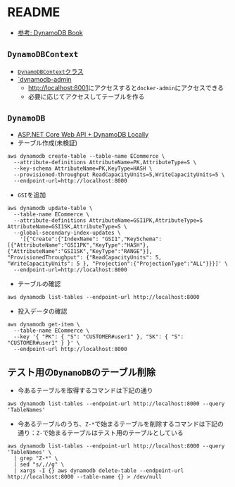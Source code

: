 # README

- [参考: DynamoDB Book](https://www.dynamodbbook.com/)

## `DynamoDBContext`

- [`DynamoDBContext`クラス](https://docs.aws.amazon.com/ja_jp/amazondynamodb/latest/developerguide/DotNetDynamoDBContext.html)
- [`dynamodb-admin](https://laid-back-scientist.com/dynamodb-local#toc4)
  - <http://localhost:8001>にアクセスすると`docker-admin`にアクセスできる
  - 必要に応じてアクセスしてテーブルを作る

## `DynamoDB`

- [ASP.NET Core Web API + DynamoDB Locally](https://www.codeproject.com/Articles/5273030/ASP-NET-Core-Web-API-plus-DynamoDB-Locally)
- テーブル作成(未検証)

```shell
aws dynamodb create-table --table-name ECommerce \
  --attribute-definitions AttributeName=PK,AttributeType=S \
  --key-schema AttributeName=PK,KeyType=HASH \
  --provisioned-throughput ReadCapacityUnits=5,WriteCapacityUnits=5 \
  --endpoint-url=http://localhost:8000
```

- `GSI`を追加

```shell
aws dynamodb update-table \
  --table-name ECommerce \
  --attribute-definitions AttributeName=GSI1PK,AttributeType=S AttributeName=GSI1SK,AttributeType=S \
  --global-secondary-index-updates \
    '[{"Create":{"IndexName": "GSI1","KeySchema":[{"AttributeName":"GSI1PK","KeyType":"HASH"},{"AttributeName":"GSI1SK","KeyType":"RANGE"}], "ProvisionedThroughput": {"ReadCapacityUnits": 5, "WriteCapacityUnits": 5 }, "Projection":{"ProjectionType":"ALL"}}}]' \
  --endpoint-url=http://localhost:8000
```

- テーブルの確認

```shell
aws dynamodb list-tables --endpoint-url http://localhost:8000
 ```

- 投入データの確認

```shell
aws dynamodb get-item \
  --table-name ECommerce \
  --key '{ "PK": { "S": "CUSTOMER#user1" }, "SK": { "S": "CUSTOMER#user1" } }' \
  --endpoint-url http://localhost:8000
```

## テスト用の`DynamoDB`のテーブル削除

- 今あるテーブルを取得するコマンドは下記の通り

```shell
aws dynamodb list-tables --endpoint-url http://localhost:8000 --query 'TableNames'
```

- 今あるテーブルのうち、`Z-*`で始まるテーブルを削除するコマンドは下記の通り：`Z-`で始まるテーブルはテスト用のテーブルとしている

```shell
aws dynamodb list-tables --endpoint-url http://localhost:8000 --query 'TableNames' \
  | grep "Z-*" \
  | sed "s/,//g" \
  | xargs -I {} aws dynamodb delete-table --endpoint-url http://localhost:8000 --table-name {} > /dev/null
```

